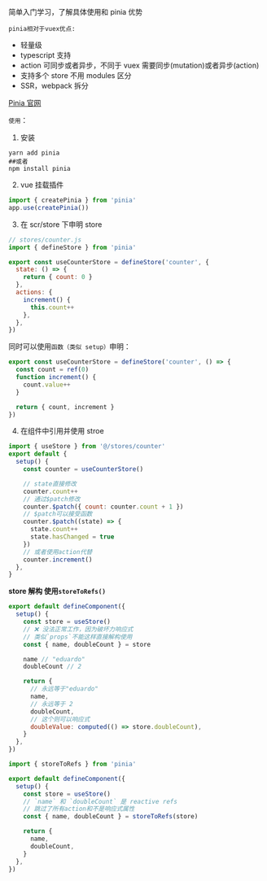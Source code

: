 简单入门学习，了解具体使用和 pinia 优势

`pinia相对于vuex优点:`

- 轻量级
- typescript 支持
- action 可同步或者异步，不同于 vuex 需要同步(mutation)或者异步(action)
- 支持多个 store 不用 modules 区分
- SSR，webpack 拆分

[Pinia 官网](https://pinia.esm.dev/getting-started.html)

`使用`：

1. 安装

```shell
yarn add pinia
##或者
npm install pinia
```

2. vue 挂载插件

```js
import { createPinia } from 'pinia'
app.use(createPinia())
```

3. 在 scr/store 下申明 store

```js
// stores/counter.js
import { defineStore } from 'pinia'

export const useCounterStore = defineStore('counter', {
  state: () => {
    return { count: 0 }
  },
  actions: {
    increment() {
      this.count++
    },
  },
})
```

同时可以使用`函数（类似 setup）`申明：

```js
export const useCounterStore = defineStore('counter', () => {
  const count = ref(0)
  function increment() {
    count.value++
  }

  return { count, increment }
})
```

4. 在组件中引用并使用 stroe

```js
import { useStore } from '@/stores/counter'
export default {
  setup() {
    const counter = useCounterStore()

    // state直接修改
    counter.count++
    // 通过$patch修改
    counter.$patch({ count: counter.count + 1 })
    // $patch可以接受函数
    counter.$patch((state) => {
      state.count++
      state.hasChanged = true
    })
    // 或者使用action代替
    counter.increment()
  },
}
```

**store 解构 使用`storeToRefs()`**

```js
export default defineComponent({
  setup() {
    const store = useStore()
    // ❌ 没法正常工作，因为破坏力响应式
    // 类似`props`不能这样直接解构使用
    const { name, doubleCount } = store

    name // "eduardo"
    doubleCount // 2

    return {
      // 永远等于"eduardo"
      name,
      // 永远等于 2
      doubleCount,
      // 这个则可以响应式
      doubleValue: computed(() => store.doubleCount),
    }
  },
})
```

```js
import { storeToRefs } from 'pinia'

export default defineComponent({
  setup() {
    const store = useStore()
    // `name` 和 `doubleCount` 是 reactive refs
    // 跳过了所有action和不是响应式属性
    const { name, doubleCount } = storeToRefs(store)

    return {
      name,
      doubleCount,
    }
  },
})
```
